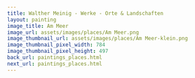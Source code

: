```yaml
---
title: Walther Meinig - Werke - Orte & Landschaften
layout: painting
image_title: Am Meer
image_url: assets/images/places/Am Meer.png
image_thumbnail_url: assets/images/places/Am Meer-klein.png
image_thumbnail_pixel_width: 784
image_thumbnail_pixel_height: 497
back_url: paintings_places.html
next_url: paintings_places.html
---
```


